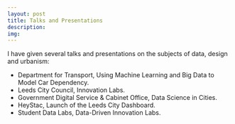 ```yaml
---
layout: post
title: Talks and Presentations
description: 
img:
---
```


I have given several talks and presentations on the subjects of data, design and urbanism:

- Department for Transport, Using Machine Learning and Big Data to Model Car Dependency.
- Leeds City Council, Innovation Labs.
- Government Digital Service & Cabinet Office, Data Science in Cities.
- HeyStac, Launch of the Leeds City Dashboard.
- Student Data Labs, Data-Driven Innovation Labs.
